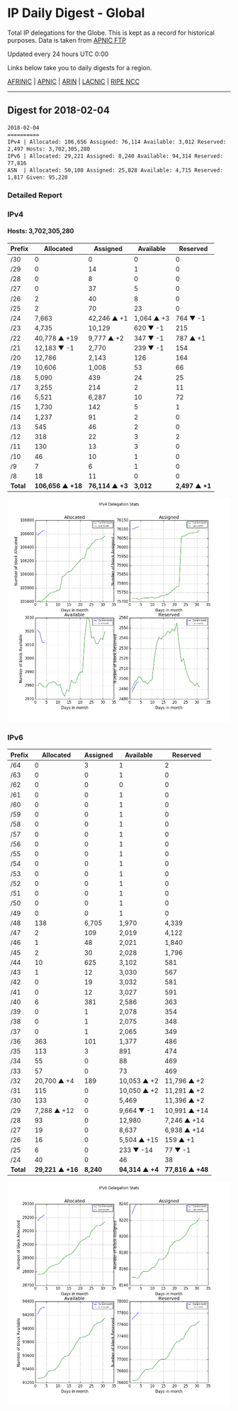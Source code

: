 # IP Daily Digest - Global

Total IP delegations for the Globe. This is kept as a record for historical purposes. Data is taken from [APNIC FTP](https://ftp.apnic.net/)

Updated every 24 hours UTC 0:00

Links below take you to daily digests for a region.

[AFRINIC](./archives/AFRINIC/) | [APNIC](./archives/APNIC/) | [ARIN](./archives/ARIN/) | [LACNIC](./archives/LACNIC/) | [RIPE NCC](./archives/RIPE_NCC/)

---

## Digest for 2018-02-04
```
2018-02-04
==========
IPv4 | Allocated: 106,656 Assigned: 76,114 Available: 3,012 Reserved: 2,497 Hosts: 3,702,305,280
IPv6 | Allocated: 29,221 Assigned: 8,240 Available: 94,314 Reserved: 77,816
ASN  | Allocated: 50,108 Assigned: 25,828 Available: 4,715 Reserved: 1,817 Given: 95,220
```

### Detailed Report

### IPv4

#### Hosts: **3,702,305,280**

| Prefix | Allocated | Assigned | Available | Reserved |
| ----- | ----- | ----- | ----- | ----- |
| /30 | 0 | 0 | 0 | 0 |
| /29 | 0 | 14 | 1 | 0 |
| /28 | 0 | 8 | 0 | 0 |
| /27 | 0 | 37 | 5 | 0 |
| /26 | 2 | 40 | 8 | 0 |
| /25 | 2 | 70 | 23 | 0 |
| /24 | 7,663 | 42,246 ▲ +1 | 1,064 ▲ +3 | 764 ▼ -1 |
| /23 | 4,735 | 10,129 | 620 ▼ -1 | 215 |
| /22 | 40,778 ▲ +19 | 9,777 ▲ +2 | 347 ▼ -1 | 787 ▲ +1 |
| /21 | 12,183 ▼ -1 | 2,770 | 239 ▼ -1 | 154 |
| /20 | 12,786 | 2,143 | 126 | 164 |
| /19 | 10,606 | 1,008 | 53 | 66 |
| /18 | 5,090 | 439 | 24 | 25 |
| /17 | 3,255 | 214 | 2 | 11 |
| /16 | 5,521 | 6,287 | 10 | 72 |
| /15 | 1,730 | 142 | 5 | 1 |
| /14 | 1,237 | 91 | 2 | 0 |
| /13 | 545 | 46 | 2 | 0 |
| /12 | 318 | 22 | 3 | 2 |
| /11 | 130 | 13 | 3 | 0 |
| /10 | 46 | 10 | 1 | 0 |
| /9 | 7 | 6 | 1 | 0 |
| /8 | 18 | 11 | 0 | 0 |
| **Total** | **106,656 ▲ +18** | **76,114 ▲ +3** | **3,012** | **2,497 ▲ +1** |

![ipv4-stats](ipv4-figure.png)

### IPv6

| Prefix | Allocated | Assigned | Available | Reserved |
| ----- | ----- | ----- | ----- | ----- |
| /64 | 0 | 3 | 1 | 2 |
| /63 | 0 | 0 | 1 | 0 |
| /62 | 0 | 0 | 0 | 0 |
| /61 | 0 | 0 | 1 | 0 |
| /60 | 0 | 0 | 1 | 0 |
| /59 | 0 | 0 | 1 | 0 |
| /58 | 0 | 0 | 1 | 0 |
| /57 | 0 | 0 | 1 | 0 |
| /56 | 0 | 0 | 1 | 0 |
| /55 | 0 | 0 | 1 | 0 |
| /54 | 0 | 0 | 1 | 0 |
| /53 | 0 | 0 | 1 | 0 |
| /52 | 0 | 0 | 1 | 0 |
| /51 | 0 | 0 | 1 | 0 |
| /50 | 0 | 0 | 1 | 0 |
| /49 | 0 | 0 | 1 | 0 |
| /48 | 138 | 6,705 | 1,970 | 4,339 |
| /47 | 2 | 109 | 2,019 | 4,122 |
| /46 | 1 | 48 | 2,021 | 1,840 |
| /45 | 2 | 30 | 2,028 | 1,796 |
| /44 | 10 | 625 | 3,102 | 581 |
| /43 | 1 | 12 | 3,030 | 567 |
| /42 | 0 | 19 | 3,032 | 581 |
| /41 | 0 | 12 | 3,027 | 591 |
| /40 | 6 | 381 | 2,586 | 363 |
| /39 | 0 | 1 | 2,078 | 354 |
| /38 | 0 | 1 | 2,075 | 348 |
| /37 | 0 | 1 | 2,065 | 349 |
| /36 | 363 | 101 | 1,377 | 486 |
| /35 | 113 | 3 | 891 | 474 |
| /34 | 55 | 0 | 88 | 469 |
| /33 | 57 | 0 | 73 | 469 |
| /32 | 20,700 ▲ +4 | 189 | 10,053 ▲ +2 | 11,796 ▲ +2 |
| /31 | 115 | 0 | 10,050 ▲ +2 | 11,291 ▲ +2 |
| /30 | 133 | 0 | 5,469 | 11,396 ▲ +2 |
| /29 | 7,288 ▲ +12 | 0 | 9,664 ▼ -1 | 10,991 ▲ +14 |
| /28 | 93 | 0 | 12,980 | 7,246 ▲ +14 |
| /27 | 19 | 0 | 8,637 | 6,938 ▲ +14 |
| /26 | 16 | 0 | 5,504 ▲ +15 | 159 ▲ +1 |
| /25 | 6 | 0 | 233 ▼ -14 | 77 ▼ -1 |
| /24 | 40 | 0 | 46 | 38 |
| **Total** | **29,221 ▲ +16** | **8,240** | **94,314 ▲ +4** | **77,816 ▲ +48** |

![ipv6-stats](ipv6-figure.png)